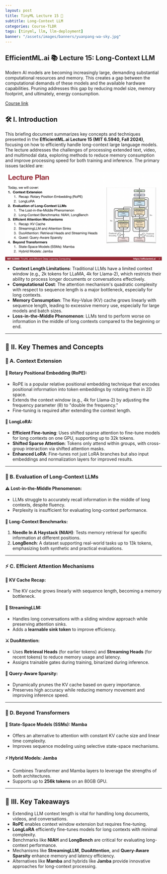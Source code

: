 ```yaml
---
layout: post
title: TinyML Lecture 15 🚀
subtitle: Long-Context LLM 
categories: Course-TLDR
tags: [tinyml, llm, llm-deployment]
banner: "/assets/images/banners/yuanpang-wa-sky.jpg"
---
```



## EfficientML.ai 📚 Lecture 15: Long-Context LLM 

Modern AI models are becoming increasingly large, demanding substantial computational resources and memory. This creates a gap between the computational demands of these models and the available hardware capabilities. Pruning addresses this gap by reducing model size, memory footprint, and ultimately, energy consumption.

[Course link](https://hanlab.mit.edu/courses/2024-fall-65940)


## 🛠️ I. Introduction

This briefing document summarizes key concepts and techniques presented in the **EfficientML.ai Lecture 15 (MIT 6.5940, Fall 2024)**, focusing on how to efficiently handle long-context large language models. The lecture addresses the challenges of processing extended text, video, and multimodal data, exploring methods to reduce memory consumption and improve processing speed for both training and inference. The primary issues tackled are:

![alt_text](/assets/images/tinyml-2024/15/1.png "image_tooltip")

- **Context Length Limitations**: Traditional LLMs have a limited context window (e.g., 2k tokens for LLaMA, 4k for Llama-2), which restricts their ability to process longer documents or conversations effectively.
- **Computational Cost**: The attention mechanism's quadratic complexity with respect to sequence length is a major bottleneck, especially for long contexts.
- **Memory Consumption**: The Key-Value (KV) cache grows linearly with sequence length, leading to excessive memory use, especially for large models and batch sizes.
- **Loss-in-the-Middle Phenomenon**: LLMs tend to perform worse on information in the middle of long contexts compared to the beginning or end.

---

## 🧠 II. Key Themes and Concepts

### 🔗 A. Context Extension

#### 🔄 Rotary Positional Embedding (RoPE):
- RoPE is a popular relative positional embedding technique that encodes positional information into token embeddings by rotating them in 2D space.
- Extends the context window (e.g., 4k for Llama-2) by adjusting the frequency parameter (θ) to "double the frequency."
- Fine-tuning is required after extending the context length.

#### 🐍 LongLoRA:
- **Efficient Fine-tuning**: Uses shifted sparse attention to fine-tune models for long contexts on one GPU, supporting up to 32k tokens.
- **Shifted Sparse Attention**: Tokens only attend within groups, with cross-group interaction via shifted attention masks.
- **Enhanced LoRA**: Fine-tunes not just LoRA branches but also input embeddings and normalization layers for improved results.

---

### 🧪 B. Evaluation of Long-Context LLMs

#### ⚠️ Lost-in-the-Middle Phenomenon:
- LLMs struggle to accurately recall information in the middle of long contexts, despite fluency.
- Perplexity is insufficient for evaluating long-context performance.

#### 📝 Long-Context Benchmarks:
1. **Needle In A Haystack (NIAH)**: Tests memory retrieval for specific information at different positions.
2. **LongBench**: A dataset supporting real-world tasks up to 13k tokens, emphasizing both synthetic and practical evaluations.

---

### ⚡ C. Efficient Attention Mechanisms

#### 💾 KV Cache Recap:
- The KV cache grows linearly with sequence length, becoming a memory bottleneck.

#### 🌊 StreamingLLM:
- Handles long conversations with a sliding window approach while preserving attention sinks.
- Adds a **learnable sink token** to improve efficiency.

#### ⚔️ DuoAttention:
- Uses **Retrieval Heads** (for earlier tokens) and **Streaming Heads** (for recent tokens) to reduce memory usage and latency.
- Assigns trainable gates during training, binarized during inference.

#### 🧹 Query-Aware Sparsity:
- Dynamically prunes the KV cache based on query importance.
- Preserves high accuracy while reducing memory movement and improving inference speed.

---

### 🚀 D. Beyond Transformers

#### 🧬 State-Space Models (SSMs): Mamba
- Offers an alternative to attention with constant KV cache size and linear time complexity.
- Improves sequence modeling using selective state-space mechanisms.

#### ⚡ Hybrid Models: Jamba
- Combines Transformer and Mamba layers to leverage the strengths of both architectures.
- Supports up to **256k tokens** on an 80GB GPU.

---

## 🔑 III. Key Takeaways

- Extending LLM context length is vital for handling long documents, videos, and conversations.
- **RoPE** enables context window extension but requires fine-tuning.
- **LongLoRA** efficiently fine-tunes models for long contexts with minimal complexity.
- Benchmarks like **NIAH** and **LongBench** are critical for evaluating long-context performance.
- Mechanisms like **StreamingLLM**, **DuoAttention**, and **Query-Aware Sparsity** enhance memory and latency efficiency.
- Alternatives like **Mamba** and hybrids like **Jamba** provide innovative approaches for long-context processing.
